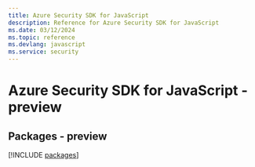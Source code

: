 ```yaml
---
title: Azure Security SDK for JavaScript
description: Reference for Azure Security SDK for JavaScript
ms.date: 03/12/2024
ms.topic: reference
ms.devlang: javascript
ms.service: security
---
```

# Azure Security SDK for JavaScript - preview
## Packages - preview
[!INCLUDE [packages](security-index.md)]